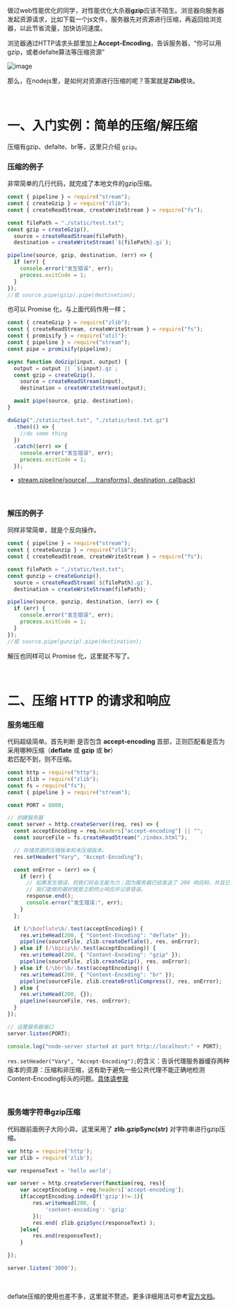 做过web性能优化的同学，对性能优化大杀器**gzip**应该不陌生。浏览器向服务器发起资源请求，比如下载一个js文件，服务器先对资源进行压缩，再返回给浏览器，以此节省流量，加快访问速度。

浏览器通过HTTP请求头部里加上**Accept-Encoding**，告诉服务器，“你可以用gzip，或者defalte算法等压缩资源”

![image](https://user-images.githubusercontent.com/74364990/112713599-fb1a8500-8f10-11eb-9f86-338dc3891843.png)


那么，在nodejs里，是如何对资源进行压缩的呢？答案就是**Zlib**模块。

<br>

# 一、入门实例：简单的压缩/解压缩

压缩有gzip、defalte、br等，这里只介绍 `gzip`。


### 压缩的例子

非常简单的几行代码，就完成了本地文件的gzip压缩。

```javascript
const { pipeline } = require("stream");
const { createGzip } = require("zlib");
const { createReadStream, createWriteStream } = require("fs");

const filePath = "./static/test.txt";
const gzip = createGzip(),
  source = createReadStream(filePath),
  destination = createWriteStream(`${filePath}.gz`);

pipeline(source, gzip, destination, (err) => {
  if (err) {
    console.error("发生错误", err);
    process.exitCode = 1;
  }
});
//或 source.pipe(gzip).pipe(destination);
```
也可以 Promise 化，与上面代码作用一样；
```js
const { createGzip } = require("zlib");
const { createReadStream, createWriteStream } = require("fs");
const { promisify } = require("util");
const { pipeline } = require("stream");
const pipe = promisify(pipeline);

async function doGzip(input, output) {
  output = output || `${input}.gz`; 
  const gzip = createGzip(),
    source = createReadStream(input),
    destination = createWriteStream(output);

  await pipe(source, gzip, destination);
}

doGzip("./static/test.txt", "./static/test.txt.gz")
  .then(() => {
    //do some thing
  })
  .catch((err) => {
    console.error("发生错误", err);
    process.exitCode = 1;
  });
```
- [stream.pipeline(source[, ...transforms], destination, callback)](http://nodejs.cn/api/stream.html#stream_stream_pipeline_source_transforms_destination_callback)

<br>

### 解压的例子

同样非常简单，就是个反向操作。

```javascript
const { pipeline } = require("stream");
const { createGunzip } = require("zlib");
const { createReadStream, createWriteStream } = require("fs");

const filePath = "./static/test.txt";
const gunzip = createGunzip(),
  source = createReadStream(`${filePath}.gz`),
  destination = createWriteStream(filePath);

pipeline(source, gunzip, destination, (err) => {
  if (err) {
    console.error("发生错误", err);
    process.exitCode = 1;
  }
});
//或 source.pipe(gunzip).pipe(destination);
```
解压也同样可以 Promise 化，这里就不写了。

<br>

# 二、压缩 HTTP 的请求和响应

### 服务端压缩

代码超级简单。首先判断 是否包含 **accept-encoding** 首部，正则匹配看是否为采用哪种压缩（**deflate** 或 **gzip** 或 **br**）<br>
若匹配不到，则不压缩。

```javascript
const http = require("http");
const zlib = require("zlib");
const fs = require("fs");
const { pipeline } = require("stream");

const PORT = 8000;

// 创建服务器
const server = http.createServer((req, res) => {
  const acceptEncoding = req.headers["accept-encoding"] || "";
  const sourceFile = fs.createReadStream("./index.html");

  // 存储资源的压缩版本和未压缩版本。
  res.setHeader("Vary", "Accept-Encoding");

  const onError = (err) => {
    if (err) {
      // 如果发生错误，则我们将会无能为力；因为服务器已经发送了 200 响应码，并且已经向客户端发送了一些数据。
      // 我们能做的最好就是立即终止响应并记录错误。
      response.end();
      console.error("发生错误:", err);
    }
  };

  if (/\bdeflate\b/.test(acceptEncoding)) {
    res.writeHead(200, { "Content-Encoding": "deflate" });
    pipeline(sourceFile, zlib.createDeflate(), res, onError);
  } else if (/\bgzip\b/.test(acceptEncoding)) {
    res.writeHead(200, { "Content-Encoding": "gzip" });
    pipeline(sourceFile, zlib.createGzip(), res, onError);
  } else if (/\bbr\b/.test(acceptEncoding)) {
    res.writeHead(200, { "Content-Encoding": "br" });
    pipeline(sourceFile, zlib.createBrotliCompress(), res, onError);
  } else {
    res.writeHead(200, {});
    pipeline(sourceFile, res, onError);
  }
});

// 设置服务器端口
server.listen(PORT);

console.log("node-server started at port http://localhost:" + PORT);
```

`res.setHeader("Vary", "Accept-Encoding");`的含义：告诉代理服务器缓存两种版本的资源：压缩和非压缩，这有助于避免一些公共代理不能正确地检测Content-Encoding标头的问题。[具体请参我](http://www.webkaka.com/blog/archives/how-to-set-Vary-Accept-Encoding-header.html)


<br>

### 服务端字符串gzip压缩

代码跟前面例子大同小异。这里采用了 **zlib.gzipSync(str)** 对字符串进行gzip压缩。

```javascript
var http = require('http');
var zlib = require('zlib');

var responseText = 'hello world';

var server = http.createServer(function(req, res){
    var acceptEncoding = req.headers['accept-encoding'];
    if(acceptEncoding.indexOf('gzip')!=-1){
        res.writeHead(200, {
            'content-encoding': 'gzip'
        });
        res.end( zlib.gzipSync(responseText) );
    }else{
        res.end(responseText);
    }

});

server.listen('3000');
```

<br>

deflate压缩的使用也差不多，这里就不赘述。更多详细用法可参考[官方文档](https://nodejs.org/api/zlib.html#zlib_class_options)。
